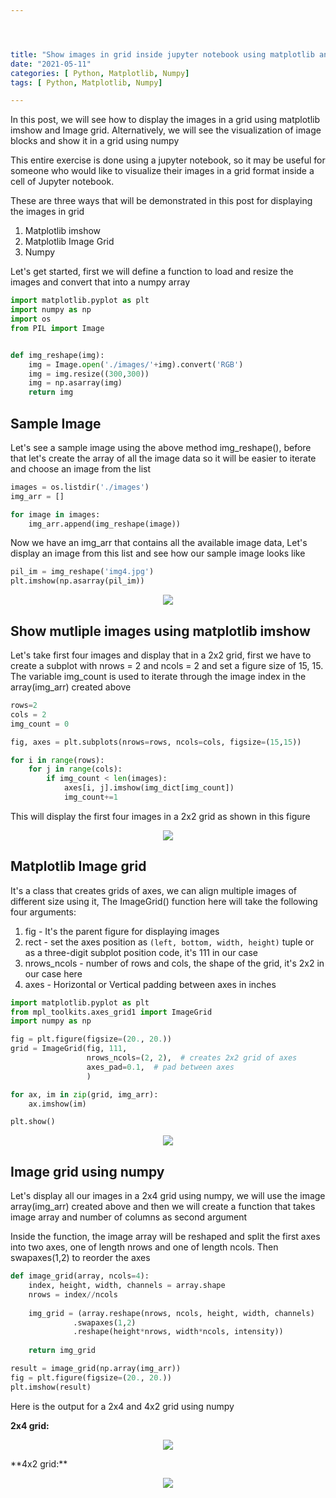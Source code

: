 ```yaml
---




title: "Show images in grid inside jupyter notebook using matplotlib and numpy"
date: "2021-05-11"
categories: [ Python, Matplotlib, Numpy]
tags: [ Python, Matplotlib, Numpy]

---
```


In this post, we will see how to display the images in a grid using matplotlib imshow and Image grid. Alternatively, we will see the visualization of image blocks and show it in a grid using numpy

This entire exercise is done using a jupyter notebook, so it may be useful for someone who would like to visualize their images in a grid format inside a cell of Jupyter notebook. 

These are three ways that will be demonstrated in this post for displaying the images in grid

1. Matplotlib imshow
2. Matplotlib Image Grid
3. Numpy

Let's get started, first we will define a function to load and resize the images and convert that into a numpy array

```python
import matplotlib.pyplot as plt
import numpy as np
import os
from PIL import Image


def img_reshape(img):
    img = Image.open('./images/'+img).convert('RGB')
    img = img.resize((300,300))
    img = np.asarray(img)
    return img
```

## Sample Image

Let's see a sample image using the above method img_reshape(), before that let's create the array of all the image data so it will be easier to iterate and choose an image from the list

```python
images = os.listdir('./images')
img_arr = []

for image in images:
    img_arr.append(img_reshape(image))
```

Now we have an img_arr that contains all the available image data, Let's display an image from this list and see how our sample image looks like

```python
pil_im = img_reshape('img4.jpg')
plt.imshow(np.asarray(pil_im))
```

<p align="center">
  <img src="/images/2021/05/sampleimg.png">
</p>


## Show mutliple images using matplotlib imshow

Let's take first four images and display that in a 2x2 grid, first we have to create a subplot with nrows = 2 and ncols = 2 and set a figure size of 15, 15. The variable img_count is used to iterate through the image index in the array(img_arr) created above

```python
rows=2
cols = 2
img_count = 0

fig, axes = plt.subplots(nrows=rows, ncols=cols, figsize=(15,15))

for i in range(rows):
    for j in range(cols):        
        if img_count < len(images):
            axes[i, j].imshow(img_dict[img_count])
            img_count+=1
```

This will display the first four images in a 2x2 grid as shown in this figure

<p align="center">
  <img src="/images/2021/05/matplotimshow.png">
</p>


## Matplotlib Image grid

It's a class that creates grids of axes, we can align multiple images of different size using it, The ImageGrid() function here will take the following four arguments:

1.  fig - It's the parent figure for displaying images
2. rect - set the axes position as `(left, bottom, width, height)` tuple or as a three-digit subplot position code, it's 111 in our case
3. nrows_ncols - number of rows and cols, the shape of the grid, it's 2x2 in our case here
4. axes - Horizontal or Vertical padding between axes in inches

```python
import matplotlib.pyplot as plt
from mpl_toolkits.axes_grid1 import ImageGrid
import numpy as np

fig = plt.figure(figsize=(20., 20.))
grid = ImageGrid(fig, 111, 
                 nrows_ncols=(2, 2),  # creates 2x2 grid of axes
                 axes_pad=0.1,  # pad between axes
                 )

for ax, im in zip(grid, img_arr):
    ax.imshow(im)

plt.show()

```

<p align="center">
  <img src="/images/2021/05/matplotimgrid.png">
</p>


## Image  grid using numpy

Let's display all our images in a 2x4 grid using numpy, we will use the image array(img_arr) created above and then we will create a function that takes image array and number of columns as second argument

Inside the function, the image array will be reshaped and split the first axes into two axes, one of length nrows and one of length ncols. Then swapaxes(1,2) to reorder the axes

```python
def image_grid(array, ncols=4):
    index, height, width, channels = array.shape
    nrows = index//ncols
    
    img_grid = (array.reshape(nrows, ncols, height, width, channels)
              .swapaxes(1,2)
              .reshape(height*nrows, width*ncols, intensity))
    
    return img_grid

result = image_grid(np.array(img_arr))
fig = plt.figure(figsize=(20., 20.))
plt.imshow(result)
```

Here is the output for a 2x4 and 4x2 grid using numpy

**2x4 grid:**

<p align="center">
  <img src="/images/2021/05/numpygrid.png">
</p>
**4x2 grid:**

<p align="center">
  <img src="/images/2021/05/numpygrid_2x2.png">
</p>

